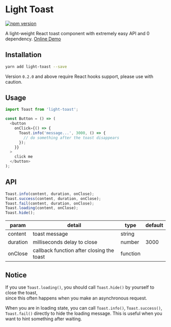# Light Toast

[![npm version](https://img.shields.io/npm/v/light-toast.svg?style=flat-square)](https://www.npmjs.com/package/light-toast)

A light-weight React toast component with extremely easy API and 0 dependency. [Online Demo](https://xinkule.github.io/light-toast/)

## Installation

```sh
yarn add light-toast --save
```

Version `0.2.0` and above require React hooks support, please use with caution.

## Usage

```js
import Toast from 'light-toast';

const Button = () => (
  <button
    onClick={() => {
      Toast.info('message...', 3000, () => {
        // do something after the toast disappears
      });
    }}
  >
    click me
  </button>
);
```

## API

```js
Toast.info(content, duration, onClose);
Toast.success(content, duration, onClose);
Toast.fail(content, duration, onClose);
Toast.loading(content, onClose);
Toast.hide();
```

| param    | detail                                    | type     | default |
| -------- | ----------------------------------------- | -------- | ------- |
| content  | toast message                             | string   |         |
| duration | milliseconds delay to close               | number   | 3000    |
| onClose  | callback function after closing the toast | function |         |

## Notice

If you use `Toast.loading()`, you should call `Toast.hide()` by yourself to close the toast,  
since this often happens when you make an asynchronous request.

When you are in loading state, you can call `Toast.info()`, `Toast.success()`, `Toast.fail()` directly to hide the loading message. This is useful when you want to hint something after waiting.
